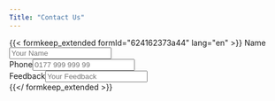 ```yaml
---
Title: "Contact Us"
---
```


{{< formkeep_extended formId="624162373a44" lang="en" >}}
  <label for="name">Name</label><input type="text" name="Name" placeholder="Your Name"></br>
  <label for="phone">Phone</label><input type="text" name="WhatsApp" placeholder="0177 999 999 99"></br>
  <label>Feedback</label><input type="text" name="Feedback" placeholder="Your Feedback"></br>
{{</ formkeep_extended >}}